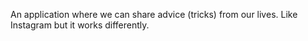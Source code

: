 An application where we can share advice (tricks) from our lives.
Like Instagram but it works differently.
